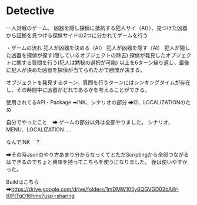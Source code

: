# Detective

一人対戦のゲーム。
凶器を隠し探偵に抵抗する犯人サイ（AI））、見つけた凶器から証拠を見つける探偵サイドの2つに分かれてゲームを行う

・ゲームの流れ
犯人が凶器を決める（AI）
犯人が凶器を隠す（AI）
犯人が隠した凶器を探偵が探す(隠しているオブジェクトの除去)
探偵が発見したオブジェクトに関する質問を行う(犯人は黙秘の選択が可能)
以上を6ターン繰り返し、最後に犯人が決めた凶器を探偵が当てられたかで勝敗が決まる。

オブジェクトを発見するターン、質問を行うターンにはシンキングタイムが存在し、その時間中に凶器がどれであるかを考えることができる。

使用されてるAPI・Package
➡INK、シナリオの部分
➡I2、LOCALIZATIONのため

自分でやったこと　➡
ゲームの部分以外は全部やりました。
シナリオ、MENU、LOCALIZATION．．．

なんでINK　？　

➡その時Jsonのやり方あまり分からなっくてとただScriptingから全部つながるはできるのでちょと興味を持ってこちらを使うになりました。
後は使いやすかった。


Buildはこちら　➡https://drive.google.com/drive/folders/1mDMW105y6QGVGD02bAW-t0PtTgO16hmv?usp=sharing
